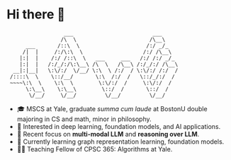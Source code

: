 

<!--
**LeeChuh/LeeChuh** is a ✨ _special_ ✨ repository because its `README.md` (this file) appears on your GitHub profile.

Here are some ideas to get you started:

- 🔭 I’m currently working on ...
- 🌱 I’m currently learning ...
- 👯 I’m looking to collaborate on ...
- 🤔 I’m looking for help with ...
- 💬 Ask me about ...
- 📫 How to reach me: ...
- 😄 Pronouns: ...
- ⚡ Fun fact: ...
[![LinkedIn](https://img.shields.io/badge/LinkedIn--_.svg?style=social&logo=linkedin)](https://www.linkedin.com/in/chuhan-li-9006a01b1/)
 ![](https://github.com/LeeChuh/LeeChuh/blob/master/figs/bg.png)
-->


# Hi there 👋
```
                  ___                         ___     
                 /\  \                       /\__\    
      ___       /::\  \                     /:/ _/_   
     /|  |     /:/\:\  \                   /:/ /\__\  
    |:|  |    /:/ /::\  \   ___     ___   /:/ /:/ _/_ 
    |:|  |   /:/_/:/\:\__\ /\  \   /\__\ /:/_/:/ /\__\
  __|:|__|   \:\/:/  \/__/ \:\  \ /:/  / \:\/:/ /:/  /
 /::::\  \    \::/__/       \:\  /:/  /   \::/_/:/  / 
 ~~~~\:\  \    \:\  \        \:\/:/  /     \:\/:/  /  
      \:\__\    \:\__\        \::/  /       \::/  /   
       \/__/     \/__/         \/__/         \/__/    
```
* 🎓   MSCS at Yale, graduate _summa cum laude_ at BostonU double majoring in CS and math, minor in philosophy.
* 🧐   Interested in deep learning, foundation models, and AI applications.
* 🦾   Recent focus on __multi-modal LLM__ and __reasoning over LLM__.
* 🌱   Currently learning graph representation learning, foundation models.
* ✍🏻   Teaching Fellow of CPSC 365: Algorithms at Yale.

